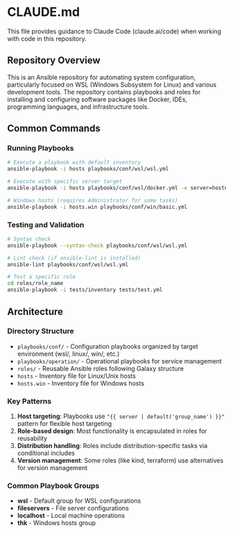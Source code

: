 # CLAUDE.md

This file provides guidance to Claude Code (claude.ai/code) when working with code in this repository.

## Repository Overview

This is an Ansible repository for automating system configuration, particularly focused on WSL (Windows Subsystem for Linux) and various development tools. The repository contains playbooks and roles for installing and configuring software packages like Docker, IDEs, programming languages, and infrastructure tools.

## Common Commands

### Running Playbooks

```bash
# Execute a playbook with default inventory
ansible-playbook -i hosts playbooks/conf/wsl/wsl.yml

# Execute with specific server target
ansible-playbook -i hosts playbooks/conf/wsl/docker.yml -e server=hostname

# Windows hosts (requires Administrator for some tasks)
ansible-playbook -i hosts.win playbooks/conf/win/basic.yml
```

### Testing and Validation

```bash
# Syntax check
ansible-playbook --syntax-check playbooks/conf/wsl/wsl.yml

# Lint check (if ansible-lint is installed)
ansible-lint playbooks/conf/wsl/wsl.yml

# Test a specific role
cd roles/role_name
ansible-playbook -i tests/inventory tests/test.yml
```

## Architecture

### Directory Structure
- `playbooks/conf/` - Configuration playbooks organized by target environment (wsl/, linux/, win/, etc.)
- `playbooks/operation/` - Operational playbooks for service management
- `roles/` - Reusable Ansible roles following Galaxy structure
- `hosts` - Inventory file for Linux/Unix hosts
- `hosts.win` - Inventory file for Windows hosts

### Key Patterns
1. **Host targeting**: Playbooks use `"{{ server | default('group_name') }}"` pattern for flexible host targeting
2. **Role-based design**: Most functionality is encapsulated in roles for reusability
3. **Distribution handling**: Roles include distribution-specific tasks via conditional includes
4. **Version management**: Some roles (like kind, terraform) use alternatives for version management

### Common Playbook Groups
- **wsl** - Default group for WSL configurations
- **fileservers** - File server configurations
- **localhost** - Local machine operations
- **thk** - Windows hosts group
